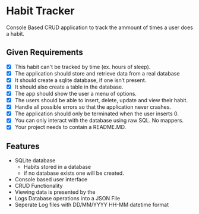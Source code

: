 # Habit Tracker

Console Based CRUD application to track the ammount of times a user does a habit.

## Given Requirements

- [X] This habit can't be tracked by time (ex. hours of sleep).
- [X] The application should store and retrieve data from a real database
- [X] It should create a sqlite database, if one isn’t present.
- [X] It should also create a table in the database.
- [X] The app should show the user a menu of options.
- [X] The users should be able to insert, delete, update and view their habit.
- [X] Handle all possible errors so that the application never crashes.
- [X] The application should only be terminated when the user inserts 0.
- [X] You can only interact with the database using raw SQL. No mappers.
- [X] Your project needs to contain a README.MD.

## Features

- SQLite database
  - Habits stored in a database
  - if no database exists one will be created.
- Console based user interface
- CRUD Functionality
- Viewing data is presented by the
- Logs Database operations into a JSON File
- Seperate Log files with DD/MM/YYYY HH-MM datetime format
